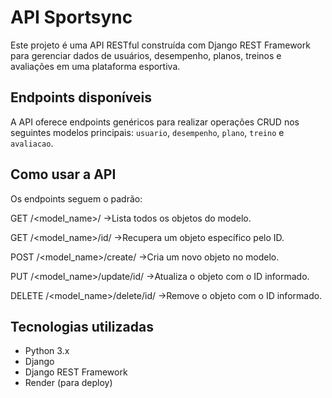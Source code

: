 # API Sportsync

Este projeto é uma API RESTful construída com Django REST Framework para gerenciar dados de usuários, desempenho, planos, treinos e avaliações em uma plataforma esportiva.

## Endpoints disponíveis

A API oferece endpoints genéricos para realizar operações CRUD nos seguintes modelos principais: `usuario`, `desempenho`, `plano`, `treino` e `avaliacao`.

## Como usar a API

Os endpoints seguem o padrão:

GET /<model_name>/
  ->Lista todos os objetos do modelo.

GET /<model_name>/id/
  ->Recupera um objeto específico pelo ID.

POST /<model_name>/create/
  ->Cria um novo objeto no modelo.

PUT /<model_name>/update/id/
  ->Atualiza o objeto com o ID informado.

DELETE /<model_name>/delete/id/
  ->Remove o objeto com o ID informado.



## Tecnologias utilizadas

- Python 3.x  
- Django  
- Django REST Framework  
- Render (para deploy)

